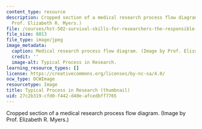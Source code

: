 ```yaml
---
content_type: resource
description: Cropped section of a medical research process flow diagram. (Image by
  Prof. Elizabeth R. Myers.)
file: /courses/hst-502-survival-skills-for-researchers-the-responsible-conduct-of-research-spring-2003/27c2b319cfd0f442d40eafcedbff7765_hst-502s03-th.jpg
file_size: 8013
file_type: image/jpeg
image_metadata:
  caption: Medical research process flow diagram. (Image by Prof. Elizabeth R. Myers.)
  credit: ''
  image-alt: Typical Process in Research.
learning_resource_types: []
license: https://creativecommons.org/licenses/by-nc-sa/4.0/
ocw_type: OCWImage
resourcetype: Image
title: Typical Process in Research (thumbnail)
uid: 27c2b319-cfd0-f442-d40e-afcedbff7765
---
```

Cropped section of a medical research process flow diagram. (Image by Prof. Elizabeth R. Myers.)